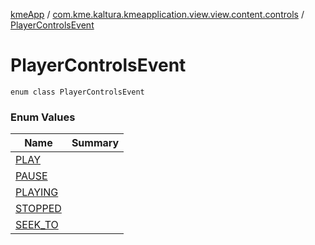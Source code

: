 [kmeApp](../../index.md) / [com.kme.kaltura.kmeapplication.view.view.content.controls](../index.md) / [PlayerControlsEvent](./index.md)

# PlayerControlsEvent

`enum class PlayerControlsEvent`

### Enum Values

| Name | Summary |
|---|---|
| [PLAY](-p-l-a-y.md) |  |
| [PAUSE](-p-a-u-s-e.md) |  |
| [PLAYING](-p-l-a-y-i-n-g.md) |  |
| [STOPPED](-s-t-o-p-p-e-d.md) |  |
| [SEEK_TO](-s-e-e-k_-t-o.md) |  |
